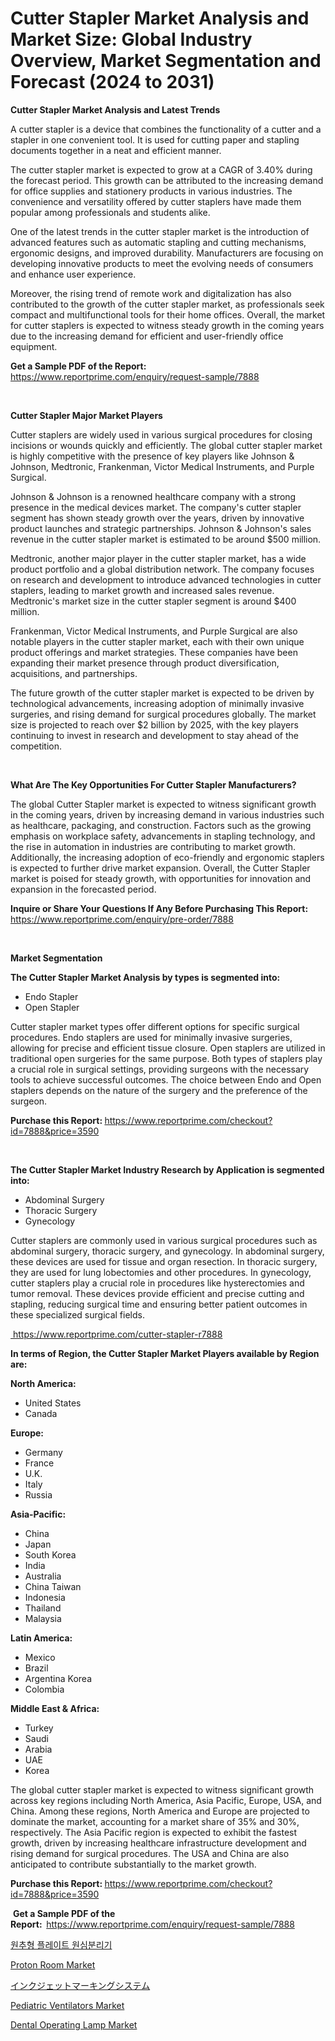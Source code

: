 <p><h1>Cutter Stapler Market Analysis and Market Size: Global Industry Overview, Market Segmentation and Forecast (2024 to 2031)</h1></p><p><strong>Cutter Stapler Market Analysis and Latest Trends</strong></p>
<p><p>A cutter stapler is a device that combines the functionality of a cutter and a stapler in one convenient tool. It is used for cutting paper and stapling documents together in a neat and efficient manner. </p><p>The cutter stapler market is expected to grow at a CAGR of 3.40% during the forecast period. This growth can be attributed to the increasing demand for office supplies and stationery products in various industries. The convenience and versatility offered by cutter staplers have made them popular among professionals and students alike.</p><p>One of the latest trends in the cutter stapler market is the introduction of advanced features such as automatic stapling and cutting mechanisms, ergonomic designs, and improved durability. Manufacturers are focusing on developing innovative products to meet the evolving needs of consumers and enhance user experience.</p><p>Moreover, the rising trend of remote work and digitalization has also contributed to the growth of the cutter stapler market, as professionals seek compact and multifunctional tools for their home offices. Overall, the market for cutter staplers is expected to witness steady growth in the coming years due to the increasing demand for efficient and user-friendly office equipment.</p></p>
<p><strong>Get a Sample PDF of the Report:&nbsp;</strong> <a href="https://www.reportprime.com/enquiry/request-sample/7888">https://www.reportprime.com/enquiry/request-sample/7888</a></p>
<p>&nbsp;</p>
<p><strong>Cutter Stapler Major Market Players</strong></p>
<p><p>Cutter staplers are widely used in various surgical procedures for closing incisions or wounds quickly and efficiently. The global cutter stapler market is highly competitive with the presence of key players like Johnson & Johnson, Medtronic, Frankenman, Victor Medical Instruments, and Purple Surgical.</p><p>Johnson & Johnson is a renowned healthcare company with a strong presence in the medical devices market. The company's cutter stapler segment has shown steady growth over the years, driven by innovative product launches and strategic partnerships. Johnson & Johnson's sales revenue in the cutter stapler market is estimated to be around $500 million.</p><p>Medtronic, another major player in the cutter stapler market, has a wide product portfolio and a global distribution network. The company focuses on research and development to introduce advanced technologies in cutter staplers, leading to market growth and increased sales revenue. Medtronic's market size in the cutter stapler segment is around $400 million.</p><p>Frankenman, Victor Medical Instruments, and Purple Surgical are also notable players in the cutter stapler market, each with their own unique product offerings and market strategies. These companies have been expanding their market presence through product diversification, acquisitions, and partnerships.</p><p>The future growth of the cutter stapler market is expected to be driven by technological advancements, increasing adoption of minimally invasive surgeries, and rising demand for surgical procedures globally. The market size is projected to reach over $2 billion by 2025, with the key players continuing to invest in research and development to stay ahead of the competition.</p></p>
<p>&nbsp;</p>
<p><strong>What Are The Key Opportunities For Cutter Stapler Manufacturers?</strong></p>
<p><p>The global Cutter Stapler market is expected to witness significant growth in the coming years, driven by increasing demand in various industries such as healthcare, packaging, and construction. Factors such as the growing emphasis on workplace safety, advancements in stapling technology, and the rise in automation in industries are contributing to market growth. Additionally, the increasing adoption of eco-friendly and ergonomic staplers is expected to further drive market expansion. Overall, the Cutter Stapler market is poised for steady growth, with opportunities for innovation and expansion in the forecasted period.</p></p>
<p><strong>Inquire or Share Your Questions If Any Before Purchasing This Report:</strong> <a href="https://www.reportprime.com/enquiry/pre-order/7888">https://www.reportprime.com/enquiry/pre-order/7888</a></p>
<p>&nbsp;</p>
<p><strong>Market Segmentation</strong></p>
<p><strong>The Cutter Stapler Market Analysis by types is segmented into:</strong></p>
<p><ul><li>Endo Stapler</li><li>Open Stapler</li></ul></p>
<p><p>Cutter stapler market types offer different options for specific surgical procedures. Endo staplers are used for minimally invasive surgeries, allowing for precise and efficient tissue closure. Open staplers are utilized in traditional open surgeries for the same purpose. Both types of staplers play a crucial role in surgical settings, providing surgeons with the necessary tools to achieve successful outcomes. The choice between Endo and Open staplers depends on the nature of the surgery and the preference of the surgeon.</p></p>
<p><strong>Purchase this Report:&nbsp;</strong><a href="https://www.reportprime.com/checkout?id=7888&price=3590">https://www.reportprime.com/checkout?id=7888&price=3590</a></p>
<p>&nbsp;</p>
<p><strong>The Cutter Stapler Market Industry Research by Application is segmented into:</strong></p>
<p><ul><li>Abdominal Surgery</li><li>Thoracic Surgery</li><li>Gynecology</li></ul></p>
<p><p>Cutter staplers are commonly used in various surgical procedures such as abdominal surgery, thoracic surgery, and gynecology. In abdominal surgery, these devices are used for tissue and organ resection. In thoracic surgery, they are used for lung lobectomies and other procedures. In gynecology, cutter staplers play a crucial role in procedures like hysterectomies and tumor removal. These devices provide efficient and precise cutting and stapling, reducing surgical time and ensuring better patient outcomes in these specialized surgical fields.</p></p>
<p><a href="https://www.reportprime.com/cutter-stapler-r7888">&nbsp;https://www.reportprime.com/cutter-stapler-r7888</a></p>
<p><strong>In terms of Region, the Cutter Stapler Market Players available by Region are:</strong></p>
<p>
    <p> <strong> North America: </strong>
        <ul>
            <li>United States</li>
            <li>Canada</li>
        </ul>
        </p> 
    <p> <strong> Europe: </strong>
        <ul>
            <li>Germany</li>
            <li>France</li>
            <li>U.K.</li>
            <li>Italy</li>
            <li>Russia</li>
        </ul>
        </p> 
    <p> <strong> Asia-Pacific: </strong>
        <ul>
            <li>China</li>
            <li>Japan</li>
            <li>South Korea</li>
            <li>India</li>
            <li>Australia</li>
            <li>China Taiwan</li>
            <li>Indonesia</li>
            <li>Thailand</li>
            <li>Malaysia</li>
        </ul>
        </p> 
    <p> <strong> Latin America: </strong>
        <ul>
            <li>Mexico</li>
            <li>Brazil</li>
            <li>Argentina Korea</li>
            <li>Colombia</li>
        </ul>
        </p> 
    <p> <strong> Middle East & Africa: </strong>
        <ul>
            <li>Turkey</li>
            <li>Saudi</li>
            <li>Arabia</li>
            <li>UAE</li>
            <li>Korea</li>
        </ul>
    </p>
    </p>
<p><p>The global cutter stapler market is expected to witness significant growth across key regions including North America, Asia Pacific, Europe, USA, and China. Among these regions, North America and Europe are projected to dominate the market, accounting for a market share of 35% and 30%, respectively. The Asia Pacific region is expected to exhibit the fastest growth, driven by increasing healthcare infrastructure development and rising demand for surgical procedures. The USA and China are also anticipated to contribute substantially to the market growth.</p></p>
<p><strong>Purchase this Report: </strong><a href="https://www.reportprime.com/checkout?id=7888&price=3590">https://www.reportprime.com/checkout?id=7888&price=3590</a></p>
<p>&nbsp;<strong>Get a Sample PDF of the Report:&nbsp;&nbsp;</strong><a href="https://www.reportprime.com/enquiry/request-sample/7888">https://www.reportprime.com/enquiry/request-sample/7888</a></p>
<p><strong></strong></p>
<p><p><a href="https://github.com/iansanftyord09878/Market-Research-Report-List-1/blob/main/350690272694.md">원추형 플레이트 원심분리기</a></p><p><a href="https://www.linkedin.com/pulse/decoding-proton-room-market-deep-dive-latest-trends-segmentation-pqtxf">Proton Room Market</a></p><p><a href="https://github.com/MacyOrn/Market-Research-Report-List-1/blob/main/254103176834.md">インクジェットマーキングシステム</a></p><p><a href="https://github.com/yemakinde/Market-Research-Report-List-2/blob/main/pediatric-ventilators-market.md">Pediatric Ventilators Market</a></p><p><a href="https://www.linkedin.com/pulse/dental-operating-lamp-market-provides-comprehensive-analysis-including-6wxgf">Dental Operating Lamp Market</a></p></p>